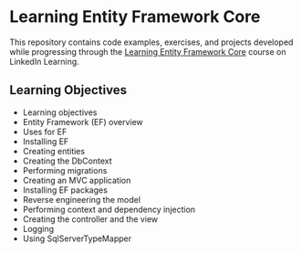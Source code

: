 # Learning Entity Framework Core

This repository contains code examples, exercises, and projects developed while progressing through the [Learning Entity Framework Core](https://www.linkedin.com/learning/learning-entity-framework-core) course on LinkedIn Learning.

## Learning Objectives

- Learning objectives
- Entity Framework (EF) overview
- Uses for EF
- Installing EF
- Creating entities
- Creating the DbContext
- Performing migrations
- Creating an MVC application
- Installing EF packages
- Reverse engineering the model
- Performing context and dependency injection
- Creating the controller and the view
- Logging
- Using SqlServerTypeMapper
